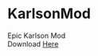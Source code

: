 # KarlsonMod

Epic Karlson Mod
<br>
Download <a href="https://github.com/karlsonmodding/KarlsonMod/releases/download/Mods/KarlsonMod.dll">Here</a>
